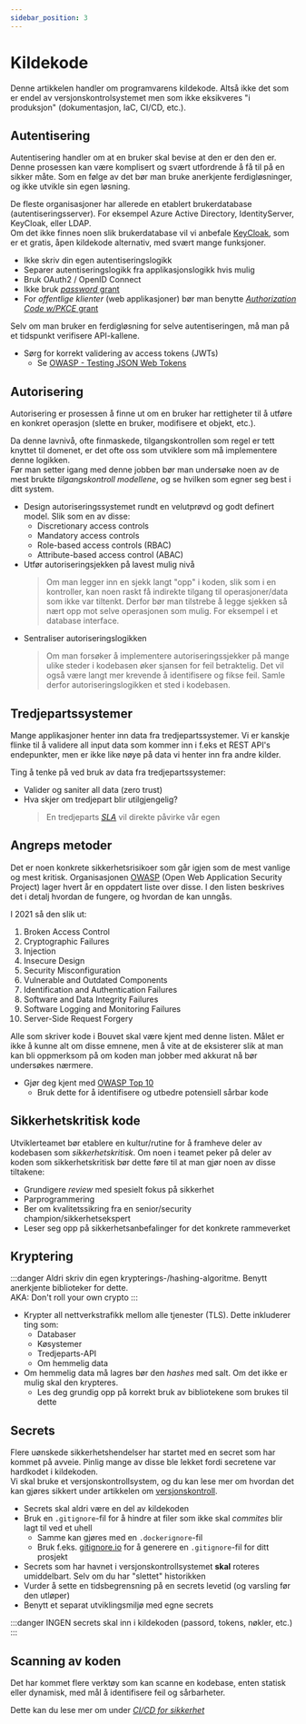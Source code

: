 ```yaml
---
sidebar_position: 3
---
```


# Kildekode

Denne artikkelen handler om programvarens kildekode. Altså ikke det som er endel av versjonskontrolsystemet men som ikke eksikveres "i produksjon" (dokumentasjon, IaC, CI/CD, etc.).

## Autentisering

Autentisering handler om at en bruker skal bevise at den er den den er.  
Denne prosessen kan være komplisert og svært utfordrende å få til på en sikker måte.
Som en følge av det bør man bruke anerkjente ferdigløsninger, og ikke utvikle sin egen løsning.

De fleste organisasjoner har allerede en etablert brukerdatabase (autentiseringsserver). For eksempel Azure Active Directory, IdentityServer, KeyCloak, eller LDAP.  
Om det ikke finnes noen slik brukerdatabase vil vi anbefale [KeyCloak](https://www.keycloak.org), som er et gratis, åpen kildekode alternativ, med svært mange funksjoner.

- Ikke skriv din egen autentiseringslogikk
- Separer autentiseringslogikk fra applikasjonslogikk hvis mulig
- Bruk OAuth2 / OpenID Connect
- Ikke bruk [_password_ grant](https://oauth.net/2/grant-types/password/)
- For _offentlige klienter_ (web applikasjoner) bør man benytte [_Authorization Code w/PKCE_ grant](https://oauth.net/2/pkce/)

Selv om man bruker en ferdigløsning for selve autentiseringen, må man på et tidspunkt verifisere API-kallene.

- Sørg for korrekt validering av access tokens (JWTs)
  - Se [OWASP - Testing JSON Web Tokens](https://owasp.org/www-project-web-security-testing-guide/latest/4-Web_Application_Security_Testing/06-Session_Management_Testing/10-Testing_JSON_Web_Tokens)

## Autorisering

Autorisering er prosessen å finne ut om en bruker har rettigheter til å utføre en konkret operasjon (slette en bruker, modifisere et objekt, etc.).

Da denne lavnivå, ofte finmaskede, tilgangskontrollen som regel er tett knyttet til domenet, er det ofte oss som utviklere som må implementere denne logikken.  
Før man setter igang med denne jobben bør man undersøke noen av de mest brukte _tilgangskontroll modellene_, og se hvilken som egner seg best i ditt system.

- Design autoriseringssystemet rundt en velutprøvd og godt definert model. Slik som en av disse:
  - Discretionary access controls
  - Mandatory access controls
  - Role-based access controls (RBAC)
  - Attribute-based access control (ABAC)
- Utfør autoriseringsjekken på lavest mulig nivå
  > Om man legger inn en sjekk langt "opp" i koden, slik som i en kontroller, kan noen raskt få indirekte tilgang til
   operasjoner/data som ikke var tiltenkt. Derfor bør man tilstrebe å legge sjekken så nært opp mot selve operasjonen som mulig.
   For eksempel i et database interface.
- Sentraliser autoriseringslogikken
  > Om man forsøker å implementere autoriseringssjekker på mange ulike steder i kodebasen øker sjansen for feil betraktelig.
  Det vil også være langt mer krevende å identifisere og fikse feil. Samle derfor autoriseringslogikken et sted i kodebasen.

## Tredjepartssystemer

Mange applikasjoner henter inn data fra tredjepartssystemer. Vi er kanskje flinke til å validere all input data
som kommer inn i f.eks et REST API's endepunkter, men er ikke like nøye på data vi henter inn fra andre kilder.

Ting å tenke på ved bruk av data fra tredjepartssystemer:

- Valider og saniter all data (zero trust)
- Hva skjer om tredjepart blir utilgjengelig?
  > En tredjeparts _[SLA](/planlegge/disaster-recovery#service-level-agreement-sla)_ vil direkte påvirke vår egen

## Angreps metoder

Det er noen konkrete sikkerhetsrisikoer som går igjen som de mest vanlige og mest kritisk.
Organisasjonen [OWASP](https://owasp.org) (Open Web Application Security Project) lager hvert år en oppdatert liste over disse.
I den listen beskrives det i detalj hvordan de fungere, og hvordan de kan unngås.

I 2021 så den slik ut:

1. Broken Access Control
2. Cryptographic Failures
3. Injection
4. Insecure Design
5. Security Misconfiguration
6. Vulnerable and Outdated Components
7. Identification and Authentication Failures
8. Software and Data Integrity Failures
9. Software Logging and Monitoring Failures
10. Server-Side Request Forgery

Alle som skriver kode i Bouvet skal være kjent med denne listen. Målet er ikke å kunne alt om disse emnene, men å vite at de eksisterer
slik at man kan bli oppmerksom på om koden man jobber med akkurat nå bør undersøkes nærmere.

- Gjør deg kjent med [OWASP Top 10](https://owasp.org/Top10/)
  - Bruk dette for å identifisere og utbedre potensiell sårbar kode

## Sikkerhetskritisk kode

Utviklerteamet bør etablere en kultur/rutine for å framheve deler av kodebasen som _sikkerhetskritisk_.
Om noen i teamet peker på deler av koden som sikkerhetskritisk bør dette føre til at man gjør noen av disse tiltakene:

- Grundigere _review_ med spesielt fokus på sikkerhet
- Parprogrammering
- Ber om kvalitetssikring fra en senior/security champion/sikkerhetsekspert
- Leser seg opp på sikkerhetsanbefalinger for det konkrete rammeverket

## Kryptering

:::danger
Aldri skriv din egen krypterings-/hashing-algoritme. Benytt anerkjente biblioteker for dette.  
AKA: Don't roll your own crypto
:::

- Krypter all nettverkstrafikk mellom alle tjenester (TLS). Dette inkluderer ting som:
  - Databaser
  - Køsystemer
  - Tredjeparts-API
  - Om hemmelig data
- Om hemmelig data må lagres bør den _hashes_ med salt. Om det ikke er mulig skal den krypteres.
  - Les deg grundig opp på korrekt bruk av bibliotekene som brukes til dette

## Secrets

Flere uønskede sikkerhetshendelser har startet med en secret som har kommet på avveie. Pinlig mange av disse ble lekket fordi secretene var hardkodet i kildekoden.  
Vi skal bruke et versjonskontrollsystem, og du kan lese mer om hvordan det kan gjøres sikkert under artikkelen om [versjonskontroll](/utvikle/version_control).

- Secrets skal aldri være en del av kildekoden
- Bruk en `.gitignore`-fil for å hindre at filer som ikke skal _commites_ blir lagt til ved et uhell
  - Samme kan gjøres med en `.dockerignore`-fil
  - Bruk f.eks. [gitignore.io](https://www.toptal.com/developers/gitignore/) for å generere en `.gitignore`-fil for ditt prosjekt
- Secrets som har havnet i versjonskontrollsystemet __skal__ roteres umiddelbart. Selv om du har "slettet" historikken
- Vurder å sette en tidsbegrensning på en secrets levetid (og varsling før den utløper)
- Benytt et separat utviklingsmiljø med egne secrets

:::danger
INGEN secrets skal inn i kildekoden (passord, tokens, nøkler, etc.)
:::

## Scanning av koden

Det har kommet flere verktøy som kan scanne en kodebase, enten statisk eller dynamisk, med mål å identifisere feil og sårbarheter.

Dette kan du lese mer om under _[CI/CD for sikkerhet](/bygge/bruk-av-ci-cd)_

